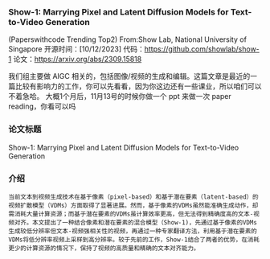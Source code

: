 ### Show-1: Marrying Pixel and Latent Diffusion Models for Text-to-Video Generation

(Paperswithcode Trending Top2)
From:Show Lab, National University of Singapore
开源时间：[10/12/2023]
代码：https://github.com/showlab/show-1
论文：https://arxiv.org/abs/2309.15818

我们组主要做 AIGC 相关的，包括图像/视频的生成和编辑。这篇文章是最近的一篇比较有影响力的工作，你可以先看看，因为你这边还有一些课业，所以咱们可以不着急哈。
大概1个月后，11月13号的时候你做一个 ppt 来做一次 paper reading，你看可以吗

### 论文标题

Show-1: Marrying Pixel and Latent Diffusion Models for Text-to-Video Generation


### 介绍

    当前文本到视频生成技术在基于像素（pixel-based）和基于潜在要素（latent-based）的视频扩散模型（VDMs）方面取得了显著进展。然而，基于像素的VDMs虽然能准确生成动作，却需消耗大量计算资源；而基于潜在要素的VDMs虽计算效率更高，但无法得到精确度高的文本-视频对齐。本文提出了一种结合像素和潜在要素的混合模型（Show-1)，先通过基于像素的VDMs生成较低分辨率但文本-视频强相关性的视频，再通过一种专家翻译方法，利用基于潜在要素的VDMs将低分辨率视频上采样到高分辨率。较于先前的工作，Show-1结合了两者的优势，在消耗更少的计算资源的情况下，保持了视频的高质量和精确的文本对齐能力。

